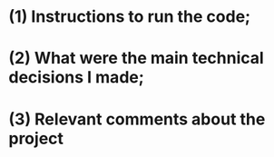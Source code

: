 # (1) Instructions to run the code;

# (2) What were the main technical decisions I made;

# (3) Relevant comments about the project
